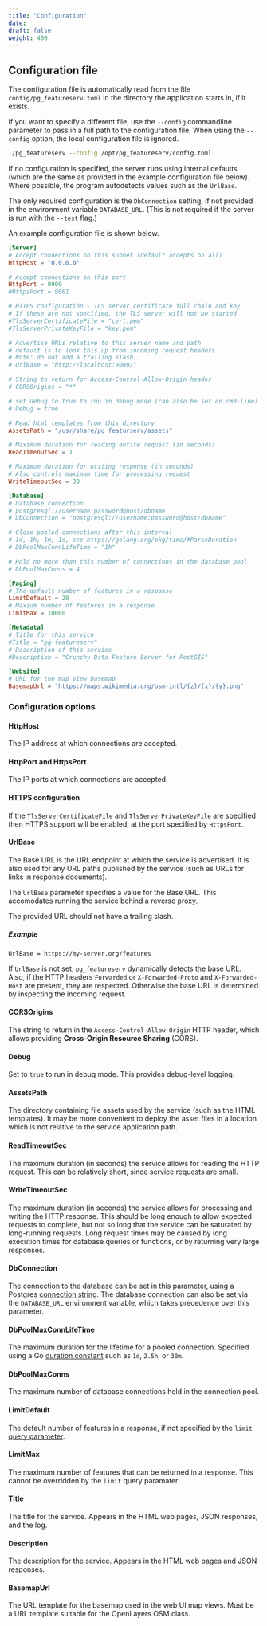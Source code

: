 ```yaml
---
title: "Configuration"
date:
draft: false
weight: 400
---
```


## Configuration file

The configuration file is automatically read from the file `config/pg_featureserv.toml`
in the directory the application starts in, if it exists.

If you want to specify a different file, use the `--config` commandline parameter to pass in a full path to the configuration file.  When using the `--config` option, the local configuration file is ignored.

```sh
./pg_featureserv --config /opt/pg_featureserv/config.toml
```

If no configuration is specified, the server runs using internal defaults
(which are the same as provided in the example configuration file below).
Where possible, the program autodetects values such as the `UrlBase`.

The only required configuration is the `DbConnection` setting,
if not provided in the environment variable `DATABASE_URL`.
(This is not required if the server is run with the `--test` flag.)

An example configuration file is shown below.

```toml
[Server]
# Accept connections on this subnet (default accepts on all)
HttpHost = "0.0.0.0"

# Accept connections on this port
HttpPort = 9000
#HttpsPort = 9001

# HTTPS configuration - TLS server certificate full chain and key
# If these are not specified, the TLS server will not be started
#TlsServerCertificateFile = "cert.pem"
#TlsServerPrivateKeyFile = "key.pem"

# Advertise URLs relative to this server name and path
# default is to look this up from incoming request headers
# Note: do not add a trailing slash.
# UrlBase = "http://localhost:9000/"

# String to return for Access-Control-Allow-Origin header
# CORSOrigins = "*"

# set Debug to true to run in debug mode (can also be set on cmd-line)
# Debug = true

# Read html templates from this directory
AssetsPath = "/usr/share/pg_featurserv/assets"

# Maximum duration for reading entire request (in seconds)
ReadTimeoutSec = 1

# Maximum duration for writing response (in seconds)
# Also controls maximum time for processing request
WriteTimeoutSec = 30

[Database]
# Database connection
# postgresql://username:password@host/dbname
# DbConnection = "postgresql://username:password@host/dbname"

# Close pooled connections after this interval
# 1d, 1h, 1m, 1s, see https://golang.org/pkg/time/#ParseDuration
# DbPoolMaxConnLifeTime = "1h"

# Hold no more than this number of connections in the database pool
# DbPoolMaxConns = 4

[Paging]
# The default number of features in a response
LimitDefault = 20
# Maxium number of features in a response
LimitMax = 10000

[Metadata]
# Title for this service
#Title = "pg-featureserv"
# Description of this service
#Description = "Crunchy Data Feature Server for PostGIS"

[Website]
# URL for the map view basemap
BasemapUrl = "https://maps.wikimedia.org/osm-intl/{z}/{x}/{y}.png"
```

### Configuration options

#### HttpHost

The IP address at which connections are accepted.

#### HttpPort and HttpsPort

The IP ports at which connections are accepted.

#### HTTPS configuration

If the `TlsServerCertificateFile` and `TlsServerPrivateKeyFile`
are specified then HTTPS support will be enabled,
at the port specified by `HttpsPort`.

#### UrlBase

The Base URL is the URL endpoint at which the service is advertised.
It is also used for any URL paths published by the service
(such as URLs for links in response documents).

The `UrlBase` parameter specifies a value for the Base URL. This accomodates running the service behind a reverse proxy.

The provided URL should not have a trailing slash.

##### Example
```
UrlBase = https://my-server.org/features
```

If `UrlBase` is not set, `pg_featureserv` dynamically detects the base URL.
Also, if the HTTP headers `Forwarded` or `X-Forwarded-Proto` and `X-Forwarded-Host` are present, they are respected.
Otherwise the base URL is determined by inspecting the incoming request.

#### CORSOrigins

The string to return in the `Access-Control-Allow-Origin` HTTP header,
which allows providing **Cross-Origin Resource Sharing** (CORS).

#### Debug

Set to `true` to run in debug mode.  This provides debug-level logging.

#### AssetsPath

The directory containing file assets used by the service (such as the HTML templates). It may be more convenient to deploy the asset files
in a location which is not relative to the service application path.

#### ReadTimeoutSec

The maximum duration (in seconds) the service allows for reading the HTTP request.
This can be relatively short, since service requests are small.

#### WriteTimeoutSec

The maximum duration (in seconds) the service allows for
processing and writing the HTTP response.
This should be long enough to allow expected requests to complete,
but not so long that the service can be saturated
by long-running requests.
Long request times may be caused by long execution times for database queries or functions,
or by returning very large responses.

#### DbConnection

The connection to the database can be set in this parameter,
using a Postgres [connection string](https://www.postgresql.org/docs/12/libpq-connect.html#LIBPQ-CONNSTRING).
The database connection can also be set via the `DATABASE_URL` environment variable, which takes precedence over this parameter.

#### DbPoolMaxConnLifeTime

The maximum duration for the lifetime for a pooled connection.
Specified using a Go [duration constant](https://golang.org/pkg/time/#ParseDuration)
such as `1d`, `2.5h`, or `30m`.

#### DbPoolMaxConns

The maximum number of database connections held in the connection pool.

#### LimitDefault

The default number of features in a response,
if not specified by the `limit` [query parameter](/usage/query_data/).

#### LimitMax

The maximum number of features that can be returned in a response.
This cannot be overridden by the `limit` query paramater.

#### Title

The title for the service.
Appears in the HTML web pages, JSON responses, and the log.

#### Description

The description for the service.
Appears in the HTML web pages and JSON responses.

#### BasemapUrl

The URL template for the basemap used in the web UI map views.
Must be a URL template suitable for the OpenLayers OSM class.
